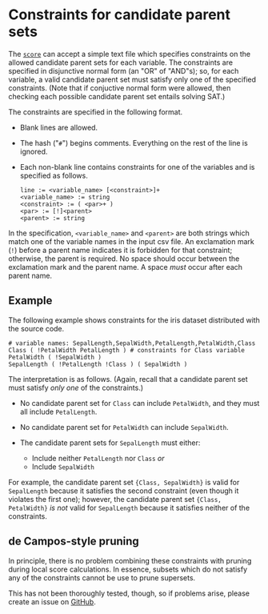 # Constraints for candidate parent sets

The [`score`](usage.md#local-score-calculations) can accept a simple text file
which specifies constraints on the allowed candidate parent sets for each
variable. The constraints are specified in disjunctive normal form (an "OR" of
"AND"s); so, for each variable, a valid candidate parent set must satisfy only
one of the specified constraints. (Note that if conjuctive normal form were
allowed, then checking each possible candidate parent set entails solving SAT.)

The constraints are specified in the following format.

* Blank lines are allowed.

* The hash ("`#`") begins comments. Everything on the rest of the line is
  ignored.
  
* Each non-blank line contains constraints for one of the variables and is
  specified as follows.

    ```
    line := <variable_name> [<constraint>]+
    <variable_name> := string
    <constraint> := ( <par>+ )
    <par> := [!]<parent>
    <parent> := string
    ```
    
In the specification, `<variable_name>` and `<parent>` are both strings which
match one of the variable names in the input csv file. An exclamation mark (`!`)
before a parent name indicates it is forbidden for that constraint; otherwise,
the parent is required. No space should occur between the exclamation mark and
the parent name. A space *must* occur after each parent name.

## Example

The following example shows constraints for the iris dataset distributed with
the source code.

```
# variable names: SepalLength,SepalWidth,PetalLength,PetalWidth,Class
Class ( !PetalWidth PetalLength ) # constraints for Class variable
PetalWidth ( !SepalWidth )
SepalLength ( !PetalLength !Class ) ( SepalWidth )
```

The interpretation is as follows. (Again, recall that a candidate parent set
must satisfy *only one* of the constraints.)

* No candidate parent set for `Class` can include `PetalWidth`, and they must
  all include `PetalLength`.
  
* No candidate parent set for `PetalWidth` can include `SepalWidth`.

* The candidate parent sets for `SepalLength` must either:
    * Include neither `PetalLength` nor `Class` *or*
    * Include `SepalWidth`

For example, the candidate parent set `{Class, SepalWidth}` is valid for
`SepalLength` because it satisfies the second constraint (even though it
violates the first one); however, the candidate parent set `{Class, PetalWidth}`
*is not* valid for `SepalLength` because it satisfies neither of the
constraints.

## de Campos-style pruning

In principle, there is no problem combining these constraints with pruning
during local score calculations. In essence, subsets which do not satisfy any
of the constraints cannot be use to prune supersets.

This has not been thoroughly tested, though, so if problems arise, please create
an issue on [GitHub](https://github.com/bmmalone/urlearning-cpp/issues).

  